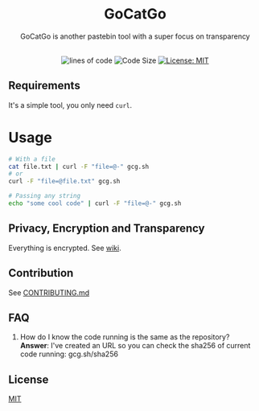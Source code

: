 <div align="center">

<h1> GoCatGo </h1>
GoCatGo is another pastebin tool with a super focus on transparency<br>

<br>

![lines of code](https://sloc.xyz/github/vaaleyard/gocatgo) ![Code Size](https://img.shields.io/github/languages/code-size/vaaleyard/gocatgo) [![License: MIT](https://img.shields.io/badge/License-MIT-blue.svg)](./LICENSE)

</div> 

## Requirements
It's a simple tool, you only need `curl`.

# Usage
```bash
# With a file
cat file.txt | curl -F "file=@-" gcg.sh
# or
curl -F "file=@file.txt" gcg.sh
```

```bash
# Passing any string
echo "some cool code" | curl -F "file=@-" gcg.sh
```

## Privacy, Encryption and Transparency
Everything is encrypted. See [wiki](https://github.com/vaaleyard/gocatgo/wiki).

## Contribution
See [CONTRIBUTING.md](./CONTRIBUTING.md)

## FAQ
1. How do I know the code running is the same as the repository?  
  **Answer**: I've created an URL so you can check the sha256 of current code running: gcg.sh/sha256

## License
[MIT](./LICENSE)
